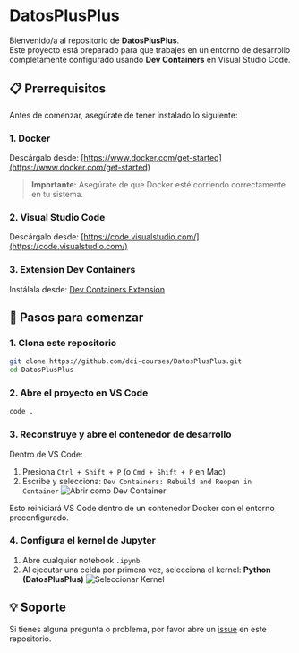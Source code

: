 # DatosPlusPlus

Bienvenido/a al repositorio de **DatosPlusPlus**.  
Este proyecto está preparado para que trabajes en un entorno de desarrollo completamente configurado usando **Dev Containers** en Visual Studio Code.

## 📋 Prerrequisitos

Antes de comenzar, asegúrate de tener instalado lo siguiente:

### 1. Docker
Descárgalo desde: [https://www.docker.com/get-started](https://www.docker.com/get-started)  
> **Importante:** Asegúrate de que Docker esté corriendo correctamente en tu sistema.

### 2. Visual Studio Code
Descárgalo desde: [https://code.visualstudio.com/](https://code.visualstudio.com/)

### 3. Extensión Dev Containers
Instálala desde: [Dev Containers Extension](https://marketplace.visualstudio.com/items?itemName=ms-vscode-remote.remote-containers)

## 🚀 Pasos para comenzar

### 1. Clona este repositorio

```bash
git clone https://github.com/dci-courses/DatosPlusPlus.git
cd DatosPlusPlus
```

### 2. Abre el proyecto en VS Code

```bash
code .
```

### 3. Reconstruye y abre el contenedor de desarrollo

Dentro de VS Code:

1. Presiona `Ctrl + Shift + P` (o `Cmd + Shift + P` en Mac)
2. Escribe y selecciona: `Dev Containers: Rebuild and Reopen in Container`
![Abrir como Dev Container](https://github.com/user-attachments/assets/096cafe9-5e98-4bc9-9fe3-a9877ec81d82)

Esto reiniciará VS Code dentro de un contenedor Docker con el entorno preconfigurado.

### 4. Configura el kernel de Jupyter

1. Abre cualquier notebook `.ipynb`
2. Al ejecutar una celda por primera vez, selecciona el kernel: **Python (DatosPlusPlus)**
![Seleccionar Kernel](https://github.com/user-attachments/assets/f737361f-2d94-476c-8e31-a6156f9da2b4)

## 💡 Soporte

Si tienes alguna pregunta o problema, por favor abre un [issue](../../issues) en este repositorio.
